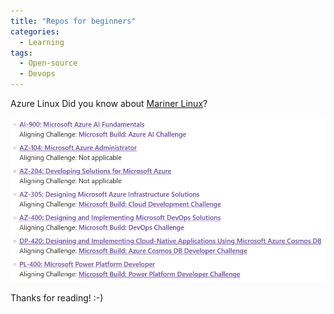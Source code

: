 ```yaml
---
title: "Repos for beginners"
categories:
  - Learning
tags:
  - Open-source
  - Devops
---
```


Azure Linux 
Did you know about [Mariner Linux](https://github.com/orgs/microsoft/repositories?q=beginners&type=all&language=&sort=)?


![img](../assets/images/2023-05-12-build-cloud-skills-challenge.png)

Thanks for reading! :-)
